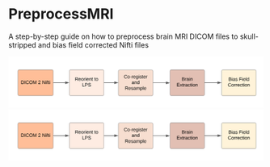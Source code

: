# PreprocessMRI
A step-by-step guide on how to preprocess brain MRI DICOM files to skull-stripped and bias field corrected Nifti files


![Alt text](./pipeline.svg)
<img src="./pipeline.svg">
